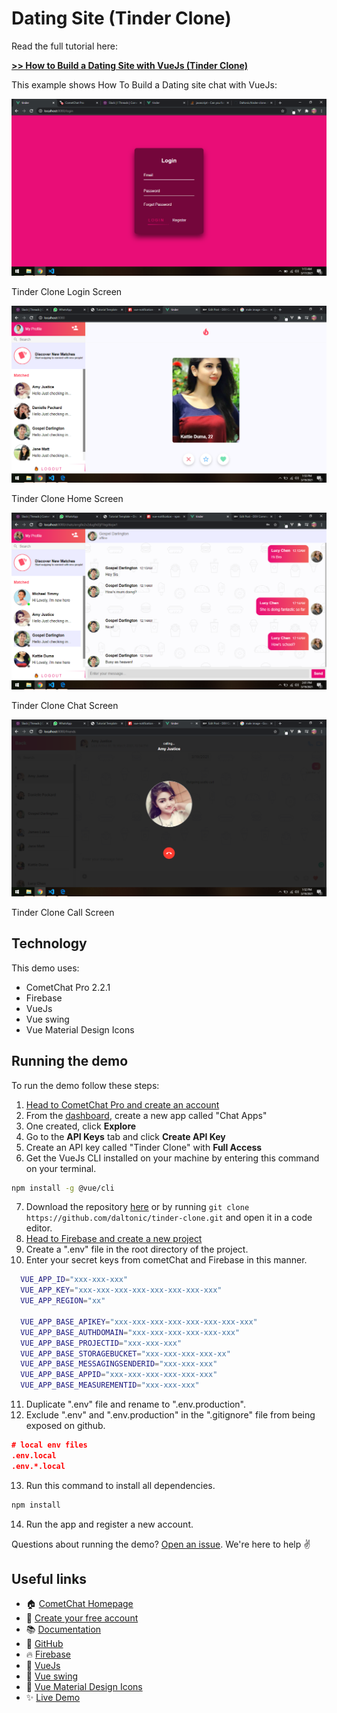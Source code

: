 # Dating Site (Tinder Clone)

Read the full tutorial here:

[**>> How to Build a Dating Site with VueJs (Tinder Clone)**](https://www.cometchat.com/tutorials/#)

This example shows How To Build a Dating site chat with VueJs:

![Tinder Clone Login Screen](./screenshots/1.png)
<figcaption>Tinder Clone Login Screen</figcaption>


![Tinder Clone Home Screen](./screenshots/2.png)
<figcaption>Tinder Clone Home Screen</figcaption>


![Tinder Clone Chat Screen](./screenshots/3.png)
<figcaption>Tinder Clone Chat Screen</figcaption>

![Tinder Clone Call Screen](./screenshots/4.png)
<figcaption>Tinder Clone Call Screen</figcaption>


## Technology
This demo uses:

* CometChat Pro 2.2.1
* Firebase
* VueJs
* Vue swing
* Vue Material Design Icons

## Running the demo

To run the demo follow these steps:

1. [Head to CometChat Pro and create an account](https://www.cometchat.com/pro?utm_source=github&utm_medium=link&utm_campaign=NAMEOFREPO)
2. From the [dashboard](https://app.cometchat.com/signup?utm_source=github&utm_medium=link&utm_campaign=NAMEOFREPO), create a new app called "Chat Apps"
3. One created, click **Explore**
4. Go to the **API Keys** tab and click **Create API Key**
5. Create an API key called "Tinder Clone" with **Full Access**
6. Get the VueJs CLI installed on your machine by entering this command on your terminal.
  ```sh
  npm install -g @vue/cli
  ```
7. Download the repository [here](https://github.com/daltonic/tinder-clone/archive/master.zip) or by running `git clone https://github.com/daltonic/tinder-clone.git` and open it in a code editor.
8. [Head to Firebase and create a new project](https://console.firebase.google.com)
9. Create a ".env" file in the root directory of the project.
10. Enter your secret keys from cometChat and Firebase in this manner.
  ```sh
    VUE_APP_ID="xxx-xxx-xxx"
    VUE_APP_KEY="xxx-xxx-xxx-xxx-xxx-xxx-xxx-xxx"
    VUE_APP_REGION="xx"

    VUE_APP_BASE_APIKEY="xxx-xxx-xxx-xxx-xxx-xxx-xxx-xxx"
    VUE_APP_BASE_AUTHDOMAIN="xxx-xxx-xxx-xxx-xxx-xxx"
    VUE_APP_BASE_PROJECTID="xxx-xxx-xxx"
    VUE_APP_BASE_STORAGEBUCKET="xxx-xxx-xxx-xxx-xx"
    VUE_APP_BASE_MESSAGINGSENDERID="xxx-xxx-xxx"
    VUE_APP_BASE_APPID="xxx-xxx-xxx-xxx-xxx-xxx"
    VUE_APP_BASE_MEASUREMENTID="xxx-xxx-xxx"

  ```
11. Duplicate ".env" file and rename to ".env.production".
12. Exclude ".env" and ".env.production" in the ".gitignore" file from being exposed on github.
  ```json
  # local env files
  .env.local
  .env.*.local
  ```
13. Run this command to install all dependencies.
  ```sh
  npm install
  ```
14. Run the app and register a new account.

Questions about running the demo? [Open an issue](https://github.com/daltonic/tinder-clone/issues). We're here to help ✌️


## Useful links

- 🏠 [CometChat Homepage](https://www.cometchat.com/pro/?utm_source=github&utm_medium=link&utm_campaign=NAMEOFREPO)
- 🚀 [Create your free account](https://app.cometchat.com/signup/?utm_source=github&utm_medium=link&utm_campaign=NAMEOFREPO)
- 📚 [Documentation](https://prodocs.cometchat.com/?utm_source=github&utm_medium=link&utm_campaign=NAMEOFREPO)
- 👾 [GitHub](https://www.github.com/cometchat-pro)
- 🔥 [Firebase](https://console.firebase.google.com)
- 🔷 [VueJs](https://vuejs.org/v2/guide/installation.html)
- 🔶 [Vue swing](https://www.npmjs.com/package/vue-swing)
- 💠 [Vue Material Design Icons](https://www.npmjs.com/package/vue-material-design-icons)
- ✨ [Live Demo](https://tiner-clone-213ab.web.app/)